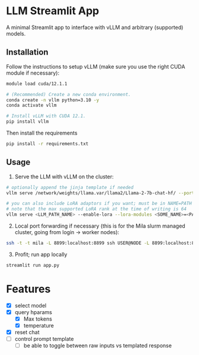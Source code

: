 # LLM Streamlit App

A minimal Streamlit app to interface with vLLM and arbitrary (supported) models.

## Installation

Follow the instructions to setup vLLM (make sure you use the right CUDA module if necessary):

```bash
module load cuda/12.1.1

# (Recommended) Create a new conda environment.
conda create -n vllm python=3.10 -y
conda activate vllm

# Install vLLM with CUDA 12.1.
pip install vllm
```

Then install the requirements

```bash
pip install -r requirements.txt
```

## Usage

1. Serve the LLM with vLLM on the cluster:

```bash
# optionally append the jinja template if needed
vllm serve /network/weights/llama.var/llama2/Llama-2-7b-chat-hf/ --port 8899 --chat-template ./chat_templates/llama2_v2.jinja

# you can also include LoRA adaptors if you want; must be in NAME=PATH format, can include >1.
# note that the max supported LoRA rank at the time of writing is 64
vllm serve <LLM_PATH_NAME> --enable-lora --lora-modules <SOME_NAME>=<PATH_TO_ADAPTOR> --port 8899 --max-lora-rank 64
```


2. Local port forwarding if necessary (this is for the Mila slurm managed cluster, going from login -> worker nodes):

```bash
ssh -t -t mila -L 8899:localhost:8899 ssh USER@NODE -L 8899:localhost:8899
```

3. Profit; run app locally

```bash
streamlit run app.py
```

# Features

- [x] select model
- [x] query hparams 
    - [x] Max tokens
    - [x] temperature   
- [x] reset chat
- [ ] control prompt template
    - [ ] be able to toggle between raw inputs vs templated response
